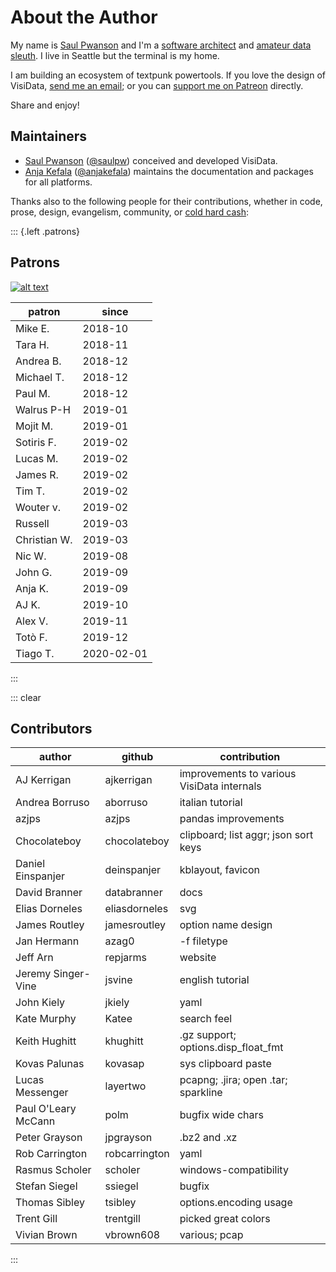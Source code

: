 # About the Author

My name is [Saul Pwanson](https://www.saul.pw) and I'm a [software architect](https://cionic.com/) and [amateur data sleuth](https://www.youtube.com/watch?v=9aHfK8EUIzg). I live in Seattle but the terminal is my home.

I am building an ecosystem of textpunk powertools. If you love the design of VisiData, [send me an email](mailto:vd@saul.pw); or you can [support me on Patreon](https://www.patreon.com/saulpw) directly.

Share and enjoy!

## Maintainers

- [Saul Pwanson](https://www.saul.pw) ([@saulpw](https://github.com/saulpw)) conceived and developed VisiData.
- [Anja Kefala](https://anja.kefala.info) ([@anjakefala](https://github.com/anjakefala)) maintains the documentation and packages for all platforms.

Thanks also to the following people for their contributions, whether in code, prose, design, evangelism, community, or [cold hard cash](https://www.patreon.com/saulpw):

::: {.left .patrons}

## Patrons

[![alt text][image]][hyperlink]

[hyperlink]: https://www.octoberswimmer.com/
[image]: /sponsors/october-swimmer.png

|patron              |since               |
|--------------------|--------------------|
|Mike E\.            |2018\-10            |
|Tara H\.            |2018\-11            |
|Andrea B\.          |2018\-12            |
|Michael T\.         |2018\-12            |
|Paul M\.            |2018\-12            |
|Walrus P\-H         |2019\-01            |
|Mojit M\.           |2019\-01            |
|Sotiris F\.         |2019\-02            |
|Lucas M\.           |2019\-02            |
|James R\.           |2019\-02            |
|Tim T\.             |2019\-02            |
|Wouter v\.          |2019\-02            |
|Russell             |2019\-03            |
|Christian W\.       |2019\-03            |
|Nic W\.             |2019\-08            |
|John G\.            |2019\-09            |
|Anja K\.            |2019\-09            |
|AJ K\.              |2019\-10            |
|Alex V\.            |2019\-11            |
|Totò F\.            |2019\-12            |
|Tiago T\.           |2020\-02\-01        |

:::

::: clear

## Contributors

|author              |github              |contribution        |
|--------------------|--------------------|--------------------|
|AJ Kerrigan         |ajkerrigan          |improvements to various VisiData internals|
|Andrea Borruso      |aborruso            |italian tutorial    |
|azjps               |azjps               |pandas improvements |
|Chocolateboy        |chocolateboy        |clipboard; list aggr; json sort keys|
|Daniel Einspanjer   |deinspanjer         |kblayout, favicon   |
|David Branner       |databranner         |docs                |
|Elias Dorneles      |eliasdorneles       |svg                 |
|James Routley       |jamesroutley        |option name design  |
|Jan Hermann         |azag0               |\-f filetype        |
|Jeff Arn            |repjarms            |website             |
|Jeremy Singer\-Vine |jsvine              |english tutorial    |
|John Kiely          |jkiely              |yaml                |
|Kate Murphy         |Katee               |search feel         |
|Keith Hughitt       |khughitt            |\.gz support; options\.disp\_float\_fmt|
|Kovas Palunas       |kovasap             |sys clipboard paste |
|Lucas Messenger     |layertwo            |pcapng; \.jira; open \.tar; sparkline|
|Paul O'Leary McCann |polm                |bugfix wide chars   |
|Peter Grayson       |jpgrayson           |\.bz2 and \.xz      |
|Rob Carrington      |robcarrington       |yaml                |
|Rasmus Scholer      |scholer             |windows\-compatibility|
|Stefan Siegel       |ssiegel             |bugfix              |
|Thomas Sibley       |tsibley             |options\.encoding usage|
|Trent Gill          |trentgill           |picked great colors |
|Vivian Brown        |vbrown608           |various; pcap       |

:::

